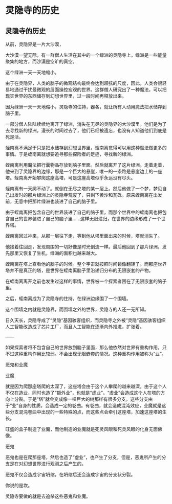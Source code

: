 # 灵隐寺的历史

## 灵隐寺的历史

从前，灵隐界是一片大沙漠，

大沙漠一望无际，有一群僧人生活在其中的一个绿洲的灵隐寺上。绿洲是一些能量聚集的地方，而沙漠是空旷的真空。

这个绿洲一天一天地缩小。

由于在灵隐界，人类的脑子的微观结构最终会达到超弦的尺度，因此，人类会很轻易地通过干扰最微观的层面操控宏观的世界。这群僧人研究出了一种魔法，可以把现实世界的东西储存到幻想世界里，过一段时间再释放出来。

因为绿洲一天一天地缩小，灵隐寺的住持，器各，就让所有人动用魔法把水储存到脑子里。

一部分僧人陆陆续续地离开了绿洲，消失在无尽的灵隐界的大沙漠里。他们是为了去寻找新的绿洲，漫长的时间过去了，他们已经被遗忘，也没有人知道他们到底是死是活。

蛭南离不满足于只是把水储存到幻想世界里，蛭南离觉得可以用这种魔法做更多的事情。于是蛭南离就想要追寻那些探险者的足迹，寻找新的绿洲。

蛭南离利用魔法把行囊物品存放到脑子里面。然后就离开了这片绿洲。走着走着，他来到了灵隐界的边缘，那是一个巨大的悬崖，唯一的一条路是悬崖边上的一座塔。蛭南离开始攀爬这座高塔，可是这座高塔似乎永远没有尽头。

蛭南离有一天爬不动了。就倒在无尽之塔的某一层上。然后他做了一个梦，梦见自己出发时的那片绿洲上的灵隐寺荒废了，只剩下黄沙和瓦砾。原来蛭南离在出发前，无意中把那片绿洲也装进了自己的脑子里。

由于蛭南离把包含自己的世界装进了自己的脑子里，而那个世界中的蛭南离也把包含自己的世界装进了自己的脑子里……这样无限递归，在世界的边缘形成了一个世界塔。

蛭南离回过神来，从那一层往下走，等到他从塔里面出来的时候，塔就消失了。

他接着往回走，发现周围的一切好像是时光倒流一样。最后他回到了那片绿洲，发先那里又恢复了生机，绿洲的面积也越来越大。

蛭南离在塔上查看他的脑子的时候。整个宇宙就按照时间镜像翻转了。而那座世界塔并不是真正的塔，是世界在蛭南离脑子里沿递归分布的无限嵌套的产物。

在蛭南离离开之前也发生过这样的事情，世界被一个探索者困在了无限嵌套的脑子里。 

之后，蛭南离成为了灵隐寺的住持，在绿洲边缘围了一个围墙。

这个围墙之内就是灵隐界，而围墙之外的世界，灵隐寺的人还一无所知。

日久天长，灵隐寺成了“灵隐“基因骇客组织，而灵隐寺之外被“灵隐“基因骇客组织人工智能改造成了芯片工厂，而且人工智能在逐渐向外推进，扩张着。

——

如果探索者将不包含自己的世界放到脑子里面，那么他依然对世界有重构作用，只不过这种重构作用比较弱。不会出现无限嵌套的情况。这种重构作用被称为“业”。

恶鬼和业魔

业魔

就是因为爬那座塔爬的太深了，这座塔会由于这个人攀爬的越来越深，由于这个人不仅在造业，同时也造了“额外业”，也就是“虚业”。“虚业”会造成这个人在塔的方向上分裂。于是“塔”就会变成像一棵巨大的树那样有很多分支。这些分支由于“业”自身的性质，会造成一定的卷曲。有卷曲，就会造成混沌效应，业魔就是这些分支混沌卷曲中出现的一些特殊的点，而这些点会牵引这座塔，加速这座塔的生长。

旺盛的盒子制造了业魔，而他制造的业魔就是死灵风眼和死灵风眼的化身无面佛像。

恶鬼

恶鬼也是在爬那座塔，然后也造了“虚业”，也产生了分支，但是，恶鬼所产生的分支是在对幻想世界进行观测之后产生的。

恶鬼不仅会造成宇宙坍缩，在坍缩后还会造成宇宙的分支状分裂。

你说的是坎。

灵隐寺要做的就是去追杀这些恶鬼和业魔。







## 

